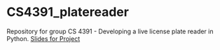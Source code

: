 # CS4391_platereader
 Repository for group CS 4391 - Developing a live license plate reader in Python.
[Slides for Project](https://docs.google.com/presentation/d/1Bqa5nAKM05FiJpzHUcvYCr600UxMMAnFL1KidxvqCJ8/edit?usp=sharing) 
